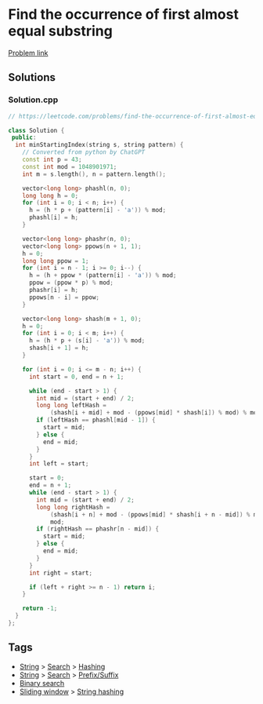 # Find the occurrence of first almost equal substring

[Problem link](https://leetcode.com/problems/find-the-occurrence-of-first-almost-equal-substring/)

## Solutions


### Solution.cpp
```cpp
// https://leetcode.com/problems/find-the-occurrence-of-first-almost-equal-substring/

class Solution {
 public:
  int minStartingIndex(string s, string pattern) {
    // Converted from python by ChatGPT
    const int p = 43;
    const int mod = 1048901971;
    int m = s.length(), n = pattern.length();

    vector<long long> phashl(n, 0);
    long long h = 0;
    for (int i = 0; i < n; i++) {
      h = (h * p + (pattern[i] - 'a')) % mod;
      phashl[i] = h;
    }

    vector<long long> phashr(n, 0);
    vector<long long> ppows(n + 1, 1);
    h = 0;
    long long ppow = 1;
    for (int i = n - 1; i >= 0; i--) {
      h = (h + ppow * (pattern[i] - 'a')) % mod;
      ppow = (ppow * p) % mod;
      phashr[i] = h;
      ppows[n - i] = ppow;
    }

    vector<long long> shash(m + 1, 0);
    h = 0;
    for (int i = 0; i < m; i++) {
      h = (h * p + (s[i] - 'a')) % mod;
      shash[i + 1] = h;
    }

    for (int i = 0; i <= m - n; i++) {
      int start = 0, end = n + 1;

      while (end - start > 1) {
        int mid = (start + end) / 2;
        long long leftHash =
            (shash[i + mid] + mod - (ppows[mid] * shash[i]) % mod) % mod;
        if (leftHash == phashl[mid - 1]) {
          start = mid;
        } else {
          end = mid;
        }
      }
      int left = start;

      start = 0;
      end = n + 1;
      while (end - start > 1) {
        int mid = (start + end) / 2;
        long long rightHash =
            (shash[i + n] + mod - (ppows[mid] * shash[i + n - mid]) % mod) %
            mod;
        if (rightHash == phashr[n - mid]) {
          start = mid;
        } else {
          end = mid;
        }
      }
      int right = start;

      if (left + right >= n - 1) return i;
    }

    return -1;
  }
};
```
## Tags

* [String](/Collections/string.md#string) > [Search](/Collections/string.md#search) > [Hashing](/Collections/string.md#hashing)
* [String](/Collections/string.md#string) > [Search](/Collections/string.md#search) > [Prefix/Suffix](/Collections/string.md#prefix-suffix)
* [Binary search](/Collections/binary-search.md#binary-search)
* [Sliding window](/Collections/sliding-window.md#sliding-window) > [String hashing](/Collections/sliding-window.md#string-hashing)
